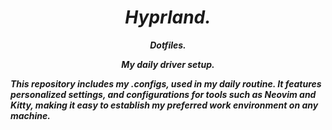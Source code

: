 <div align = "center"> <h1><i>Hyprland.<i></a></h1>

<p align="center"><strong>Dotfiles.</strong</p>

My daily driver setup.

</div>

This repository includes my .configs, used in my daily routine. It features personalized settings, and configurations for tools such as Neovim and Kitty, making it easy to establish my preferred work environment on any machine.
